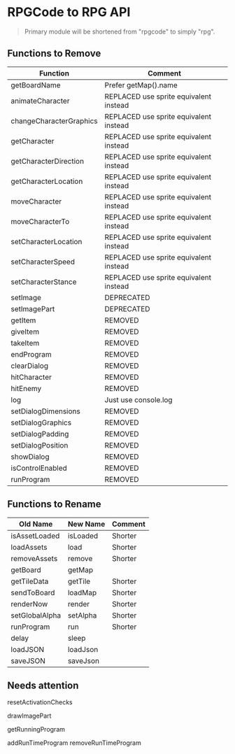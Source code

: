 # RPGCode to RPG API

> Primary module will be shortened from "rpgcode" to simply "rpg".

## Functions to Remove
| Function                 | Comment                                    |
|--------------------------|--------------------------------------------|
| getBoardName             | Prefer getMap().name                       |
| animateCharacter         | REPLACED use sprite equivalent instead     |
| changeCharacterGraphics  | REPLACED use sprite equivalent instead     |
| getCharacter             | REPLACED use sprite equivalent instead     |
| getCharacterDirection    | REPLACED use sprite equivalent instead     |
| getCharacterLocation     | REPLACED use sprite equivalent instead     |
| moveCharacter            | REPLACED use sprite equivalent instead     |
| moveCharacterTo          | REPLACED use sprite equivalent instead     |
| setCharacterLocation     | REPLACED use sprite equivalent instead     |
| setCharacterSpeed        | REPLACED use sprite equivalent instead     |
| setCharacterStance       | REPLACED use sprite equivalent instead     |
| setImage                 | DEPRECATED                                 |
| setImagePart             | DEPRECATED                                 |
| getItem                  | REMOVED                                    |
| giveItem                 | REMOVED                                    |
| takeItem                 | REMOVED                                    |
| endProgram               | REMOVED                                    |
| clearDialog              | REMOVED                                    |
| hitCharacter             | REMOVED                                    |
| hitEnemy                 | REMOVED                                    |
| log                      | Just use console.log                       |
| setDialogDimensions      | REMOVED                                    |
| setDialogGraphics        | REMOVED                                    |
| setDialogPadding         | REMOVED                                    |
| setDialogPosition        | REMOVED                                    |
| showDialog               | REMOVED                                    |
| isControlEnabled         | REMOVED                                    |
| runProgram               | REMOVED                                    |

## Functions to Rename
| Old Name                 | New Name      | Comment                                    |
|--------------------------|---------------|--------------------------------------------|
| isAssetLoaded            | isLoaded      | Shorter                                    |
| loadAssets               | load          | Shorter                                    |
| removeAssets             | remove        | Shorter                                    |
| getBoard                 | getMap        |                                            |
| getTileData              | getTile       | Shorter                                    |
| sendToBoard              | loadMap       | Shorter                                    |
| renderNow                | render        | Shorter                                    |
| setGlobalAlpha           | setAlpha      | Shorter                                    |
| runProgram               | run           | Shorter                                    |
| delay                    | sleep         |                                            |
| loadJSON                 | loadJson      |                                            |
| saveJSON                 | saveJson      |                                            |

## Needs attention

resetActivationChecks

drawImagePart

getRunningProgram

addRunTimeProgram
removeRunTimeProgram
